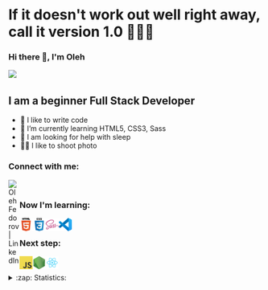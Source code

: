 <h1> If it doesn't work out well right away, call it version 1.0 👨🏻‍💻</h1>

### Hi there 👋, I'm Oleh

![](https://komarev.com/ghpvc/?username=zpengineer&color=red)

## I am a beginner Full Stack Developer

- 💪 I like to write code
- 🌱 I’m currently learning HTML5, CSS3, Sass
- 🤔 I am looking for help with sleep
- 🤹🏽 I like to shoot photo

### Connect with me:

[<img align="left" alt="OlehFedorov | LinkedIn" width="22px" src="https://cdn.jsdelivr.net/npm/simple-icons@v3/icons/linkedin.svg" />][linkedin]

<br />

### Now I'm learning:

<img align="left" alt="HTML5" width="26px" src="https://raw.githubusercontent.com/github/explore/80688e429a7d4ef2fca1e82350fe8e3517d3494d/topics/html/html.png" />
<img align="left" alt="CSS3" width="26px" src="https://raw.githubusercontent.com/github/explore/80688e429a7d4ef2fca1e82350fe8e3517d3494d/topics/css/css.png" />
<img align="left" alt="Sass" width="26px" src="https://raw.githubusercontent.com/github/explore/80688e429a7d4ef2fca1e82350fe8e3517d3494d/topics/sass/sass.png" />
<img align="left" alt="Visual Studio Code" width="26px" src="https://raw.githubusercontent.com/github/explore/80688e429a7d4ef2fca1e82350fe8e3517d3494d/topics/visual-studio-code/visual-studio-code.png" />

<br />

### Next step:

<img align="left" alt="JavaScript" width="26px" src="https://raw.githubusercontent.com/github/explore/80688e429a7d4ef2fca1e82350fe8e3517d3494d/topics/javascript/javascript.png" />
<img align="left" alt="Node.js" width="26px" src="https://raw.githubusercontent.com/github/explore/80688e429a7d4ef2fca1e82350fe8e3517d3494d/topics/nodejs/nodejs.png" />
<img align="left" alt="React" width="26px" src="https://raw.githubusercontent.com/github/explore/80688e429a7d4ef2fca1e82350fe8e3517d3494d/topics/react/react.png" />

<br />
<br />

<details>
  <summary>:zap: Statistics:</summary>
   <img align="left" alt="codeSTACKr's GitHub Stats" src="https://github-readme-stats.vercel.app/api/top-langs/?username=zpengineer&langs_count=8&layout=compact" />
</details>

[linkedin]: https://www.linkedin.com/in/oleh-fedorov-608338a5/
